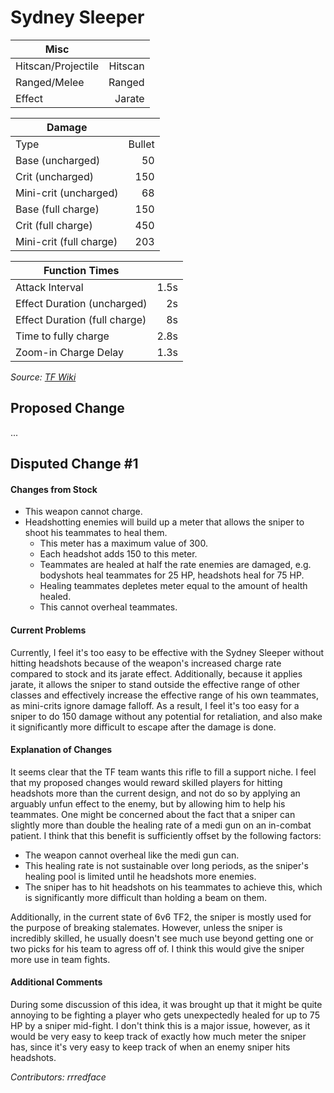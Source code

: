 # Sydney Sleeper

| Misc               |         |
|--------------------|--------:|
| Hitscan/Projectile | Hitscan |
| Ranged/Melee       |  Ranged |
| Effect             |  Jarate |

| Damage                  |        |
|-------------------------|-------:|
| Type                    | Bullet |
| Base (uncharged)        |     50 |
| Crit (uncharged)        |    150 |
| Mini-crit (uncharged)   |     68 |
| Base (full charge)      |    150 |
| Crit (full charge)      |    450 |
| Mini-crit (full charge) |    203 |

| Function Times                |      |
|-------------------------------|-----:|
| Attack Interval               | 1.5s |
| Effect Duration (uncharged)   |   2s |
| Effect Duration (full charge) |   8s |
| Time to fully charge          | 2.8s |
| Zoom-in Charge Delay          | 1.3s |

*Source: [TF Wiki](https://wiki.teamfortress.com/wiki/Sydney_Sleeper)*

## Proposed Change
...

## Disputed Change #1

#### Changes from Stock
* This weapon cannot charge.
* Headshotting enemies will build up a meter that allows the sniper to shoot his teammates to heal them.
    * This meter has a maximum value of 300.
    * Each headshot adds 150 to this meter.
    * Teammates are healed at half the rate enemies are damaged, e.g. bodyshots heal teammates for 25 HP, headshots heal for 75 HP.
    * Healing teammates depletes meter equal to the amount of health healed.
    * This cannot overheal teammates.

#### Current Problems
Currently, I feel it's too easy to be effective with the Sydney Sleeper without hitting headshots because of the weapon's increased charge rate compared to stock and its jarate effect. Additionally, because it applies jarate, it allows the sniper to stand outside the effective range of other classes and effectively increase the effective range of his own teammates, as mini-crits ignore damage falloff. As a result, I feel it's too easy for a sniper to do 150 damage without any potential for retaliation, and also make it significantly more difficult to escape after the damage is done.

#### Explanation of Changes
It seems clear that the TF team wants this rifle to fill a support niche. I feel that my proposed changes would reward skilled players for hitting headshots more than the current design, and not do so by applying an arguably unfun effect to the enemy, but by allowing him to help his teammates. One might be concerned about the fact that a sniper can slightly more than double the healing rate of a medi gun on an in-combat patient. I think that this benefit is sufficiently offset by the following factors:

* The weapon cannot overheal like the medi gun can.
* This healing rate is not sustainable over long periods, as the sniper's healing pool is limited until he headshots more enemies.
* The sniper has to hit headshots on his teammates to achieve this, which is significantly more difficult than holding a beam on them.

Additionally, in the current state of 6v6 TF2, the sniper is mostly used for the purpose of breaking stalemates. However, unless the sniper is incredibly skilled, he usually doesn't see much use beyond getting one or two picks for his team to agress off of. I think this would give the sniper more use in team fights.

#### Additional Comments
During some discussion of this idea, it was brought up that it might be quite annoying to be fighting a player who gets unexpectedly healed for up to 75 HP by a sniper mid-fight. I don't think this is a major issue, however, as it would be very easy to keep track of exactly how much meter the sniper has, since it's very easy to keep track of when an enemy sniper hits headshots.

*Contributors: rrredface*
